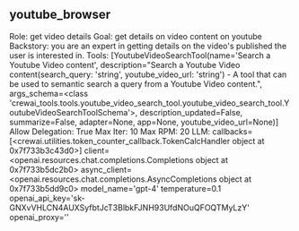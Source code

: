 ## youtube_browser
Role: get video details 
Goal: get details on video content on youtube
Backstory: you are an expert in getting details on the video's published the user is interested in.
Tools: [YoutubeVideoSearchTool(name='Search a Youtube Video content', description="Search a Youtube Video content(search_query: 'string', youtube_video_url: 'string') - A tool that can be used to semantic search a query from a Youtube Video content.", args_schema=<class 'crewai_tools.tools.youtube_video_search_tool.youtube_video_search_tool.YoutubeVideoSearchToolSchema'>, description_updated=False, summarize=False, adapter=None, app=None, youtube_video_url=None)]
Allow Delegation: True
Max Iter: 10
Max RPM: 20
LLM: callbacks=[<crewai.utilities.token_counter_callback.TokenCalcHandler object at 0x7f733b3c43d0>] client=<openai.resources.chat.completions.Completions object at 0x7f733b5dc2b0> async_client=<openai.resources.chat.completions.AsyncCompletions object at 0x7f733b5dd9c0> model_name='gpt-4' temperature=0.1 openai_api_key='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' openai_proxy=''
